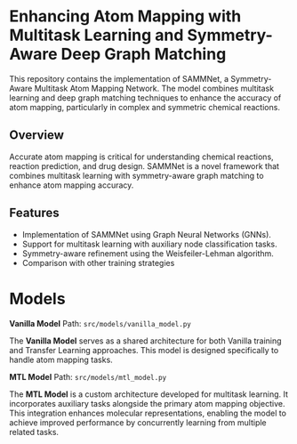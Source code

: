 # Enhancing Atom Mapping with Multitask Learning and Symmetry-Aware Deep Graph Matching

This repository contains the implementation of SAMMNet, a Symmetry-Aware Multitask Atom Mapping Network. The model combines multitask learning and deep graph matching techniques to enhance the accuracy of atom mapping, particularly in complex and symmetric chemical reactions. 
  

## Overview

Accurate atom mapping is critical for understanding chemical reactions, reaction prediction, and drug design. SAMMNet is a novel framework that combines multitask learning with symmetry-aware graph matching to enhance atom mapping accuracy.

## Features
- Implementation of SAMMNet using Graph Neural Networks (GNNs).
- Support for multitask learning with auxiliary node classification tasks.
- Symmetry-aware refinement using the Weisfeiler-Lehman algorithm.
- Comparison with other training strategies


# Models

**Vanilla Model** 
Path: `src/models/vanilla_model.py`

The **Vanilla Model** serves as a shared architecture for both Vanilla training and Transfer Learning approaches. This model is designed specifically to handle atom mapping tasks.

**MTL Model** 
Path: `src/models/mtl_model.py`

The **MTL Model** is a custom architecture developed for multitask learning. It incorporates auxiliary tasks alongside the primary atom mapping objective. This integration enhances molecular representations, enabling the model to achieve improved performance by concurrently learning from multiple related tasks.



